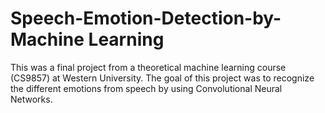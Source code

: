 # Speech-Emotion-Detection-by-Machine Learning
This was a final project from a theoretical machine learning course (CS9857) at Western University.
The goal of this project was to recognize the different emotions from speech by using Convolutional Neural Networks.
